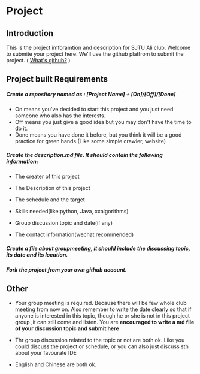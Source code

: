 # Project

## Introduction
This is the project imforamtion and description for SJTU Ali club. Welcome to submite your project here. We'll use the github platfrom to submit the project. ( [What's github?](https://guides.github.com/activities/hello-world/) ) 

## Project built Requirements

##### Create a repository named as : [Project Name] + [On]/[Off]/[Done]

* On means you've decided to start this project and you just need someone who also has the interests.
* Off means you just give a good idea but you may don't have the time to do it.
* Done means you have done it before, but you think it will be a good practice for green hands.(Like some simple crawler, website)

##### Create the description.md file. It should contain the following information:

* The creater of this project

* The Description of this project

* The schedule and the target

* Skills needed(like:python, Java, xxalgorithms)

* Group discussion topic and date(if any)

* The contact information(wechat recommended)
 
##### Create a file about groupmeeting, it should include the discussing topic, its date and its location.

##### Fork the project from your own github account.

## Other 

* Your group meeting is required. Because there will be few whole club meeting from now on. Also remember to write the date clearly so that if anyone is interested in this topic, though he or she is not in this project group ,it can still come and listen. You are **encouraged to write a md file of your discussion topic and submit here**

* Thr group discussion related to the topic or not are both ok. Like you could discuss the project or schedule, or you can also just discuss sth about your favourate IDE

* English and Chinese are both ok.
